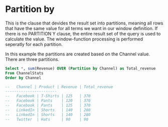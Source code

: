 
# Partition by

This is the clause that devides the result set into partitions, meaning all rows that have the same value for all terms we want in our window definition. If there is no PARTITION Y clause, the entire result set of the query is used to calculate the value. The window-function processing is performed seperatly for each partition.

In this example the partitions are created based on the Channel value. There are three partitions.

```sql
Select *, sum(Revenue) OVER (Partition by Channel) as Total_revenue
From ChannelStats
Order by Channel

--   Channel | Product | Revenue | Total_revenue
-----------------------
--   Facebook | T-Shirts | 125   | 370      
--   Facebook | Pants    | 120   | 370      
--   Facebook | Pants    | 125   | 370      
--   LinkedIn | Shorts   | 140   | 280      
--   LinkedIn | Shorts   | 140   | 280      
--   Twitter  | Hats     | 90    | 90
```